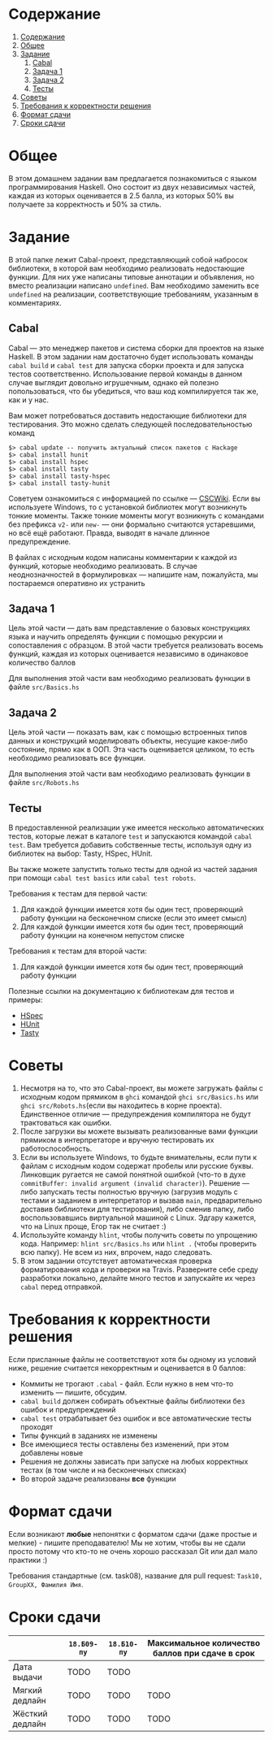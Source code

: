 # Содержание
1. [Содержание](#содержание)
1. [Общее](#общее)
1. [Задание](#задание)
    1. [Cabal](#cabal)
    1. [Задача 1](#задача-1)
    1. [Задача 2](#задача-2)
    1. [Тесты](#тесты)
1. [Советы](#советы)
1. [Требования к корректности решения](#требования-к-корректности-решения)
1. [Формат сдачи](#формат-сдачи)
1. [Сроки сдачи](#сроки-сдачи)

# Общее

В этом домашнем задании вам предлагается познакомиться с языком программирования Haskell. Оно состоит из двух независимых частей, каждая из которых оценивается в 2.5 балла, из которых 50% вы получаете за корректность и 50% за стиль.

# Задание

В этой папке лежит Cabal-проект, представляющий собой набросок библиотеки, в которой вам необходимо реализовать недостающие функции. Для них уже написаны типовые аннотации и объявления, но вместо реализации написано `undefined`. Вам необходимо заменить все `undefined` на реализации, соответствующие требованиям, указанным в комментариях.

## Cabal

Cabal — это менеджер пакетов и система сборки для проектов на языке Haskell. В этом задании нам достаточно будет использовать команды `cabal build` и `cabal test` для запуска сборки проекта и для запуска тестов соответственно. Использование первой команды в данном случае выглядит довольно игрушечным, однако ей полезно попользоваться, что бы убедиться, что ваш код компилируется так же, как и у нас.

Вам может потребоваться доставить недостающие библиотеки для тестирования. Это можно сделать следующей последовательностью команд
```
$> cabal update -- получить актуальный список пакетов с Hackage
$> cabal install hunit
$> cabal install hspec
$> cabal install tasty
$> cabal install tasty-hspec
$> cabal install tasty-hunit
```

Советуем ознакомиться с информацией по ссылке — [CSCWiki](https://bsse.compscicenter.ru/wiki/index.php?title=%D0%9F%D0%B0%D1%80%D0%B0%D0%B4%D0%B8%D0%B3%D0%BC%D1%8B_1MIT,_%D1%81%D0%BE%D1%84%D1%82#Haskell). Если вы используете Windows, то с установкой библиотек могут возникнуть тонкие моменты.
Также тонкие моменты могут возникнуть с командами без префикса `v2-` или `new-` — они формально считаются устаревшими, но всё ещё работают.
Правда, выводят в начале длинное предупреждение.

В файлах с исходным кодом написаны комментарии к каждой из функций, которые необходимо реализовать. В случае неоднозначностей в формулировках — напишите нам, пожалуйста, мы постараемся оперативно их устранить

## Задача 1

Цель этой части — дать вам представление о базовых конструкциях языка и научить определять функции с помощью рекурсии и сопоставления с образцом. В этой части требуется реализовать восемь функций, каждая из которых оценивается независимо в одинаковое количество баллов

Для выполнения этой части вам необходимо реализовать функции в файле `src/Basics.hs`

## Задача 2

Цель этой части — показать вам, как с помощью встроенных типов данных и конструкций моделировать объекты, несущие какое-либо состояние, прямо как в ООП. Эта часть оценивается целиком, то есть необходимо реализовать все функции.

Для выполнения этой части вам необходимо реализовать функции в файле `src/Robots.hs`

## Тесты

В предоставленной реализации уже имеется несколько автоматических тестов, которые лежат в каталоге `test` и запускаются командой `cabal test`.
Вам требуется добавить собственные тесты, используя одну из библиотек на выбор: Tasty, HSpec, HUnit.

Вы также можете запустить только тесты для одной из частей задания при помощи `cabal test basics` или `cabal test robots`.

Требования к тестам для первой части: 
1. Для каждой функции имеется хотя бы один тест, проверяющий работу функции на бесконечном списке (если это имеет смысл)
2. Для каждой функции имеется хотя бы один тест, проверяющий работу функции на конечном непустом списке

Требования к тестам для второй части:
1. Для каждой функции имеется хотя бы один тест, проверяющий работу функции

Полезные ссылки на документацию к библиотекам для тестов и примеры:
* [HSpec](http://hspec.github.io/)
* [HUnit](https://github.com/hspec/HUnit#readme)
* [Tasty](https://github.com/feuerbach/tasty/blob/master/README.md)

# Советы

1. Несмотря на то, что это Cabal-проект, вы можете загружать файлы с исходным кодом прямиком в `ghci` командой `ghci src/Basics.hs` или `ghci src/Robots.hs`(если вы находитесь в корне проекта). Единственное отличие — предупреждения компилятора не будут трактоваться как ошибки.
2. После загрузки вы можете вызывать реализованные вами функции прямиком в интерпретаторе и вручную тестировать их работоспособность.
3. Если вы используете Windows, то будьте внимательны, если пути к файлам с исходным кодом содержат пробелы или русские буквы. Линковщик ругается не самой понятной ошибкой (что-то в духе `commitBuffer: invalid argument (invalid character)`). Решение — либо запускать тесты полностью вручную (загрузив модуль с тестами и заданием в интерпретатор и вызвав `main`, предварительно доставив библиотеки для тестирования), либо сменив папку, либо воспользовавшись виртуальной машиной с Linux. Эдгару кажется, что на Linux проще, Егор так не считает :)
4. Используйте команду `hlint`, чтобы получить советы по упрощению кода.
   Например: `hlint src/Basics.hs` или `hlint .` (чтобы проверить всю папку).
   Не всем из них, впрочем, надо следовать.
5. В этом задании отсутствует автоматическая проверка форматирования кода и проверки на Travis.
   Разверните себе среду разработки локально, делайте много тестов и запускайте их через `cabal` перед отправкой.

# Требования к корректности решения

Если присланные файлы не соответствуют хотя бы одному из условий ниже, решение считается некорректным и оценивается в 0 баллов:

* Коммиты не трогают `.cabal` - файл. Если нужно в нем что-то изменить — пишите, обсудим.
* `cabal build` должен собирать объектные файлы библиотеки без ошибок и предупреждений
* `cabal test` отрабатывает без ошибок и все автоматические тесты проходят
* Типы функций в заданиях не изменены
* Все имеющиеся тесты оставлены без изменений, при этом добавлены новые
* Решения не должны зависать при запуске на любых корректных тестах (в том числе и на бесконечных списках)
* Во второй задаче реализованы **все** функции

# Формат сдачи
Если возникают **любые** непонятки с форматом сдачи (даже простые и мелкие) - пишите преподавателю!
Мы не хотим, чтобы вы не сдали просто потому что кто-то не очень хорошо рассказал Git или дал мало практики :)

Требования стандартные (см. task08), название для pull request: `Task10, GroupXX, Фамилия Имя`.

# Сроки сдачи
|   | `18.Б09-пу` | `18.Б10-пу` |Максимальное количество баллов при сдаче в срок
|---|---|---|---|
|Дата выдачи|TODO|TODO||
|Мягкий дедлайн|TODO|TODO|TODO|
|Жёсткий дедлайн|TODO|TODO|TODO|
